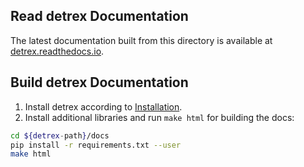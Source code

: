 ## Read detrex Documentation
The latest documentation built from this directory is available at [detrex.readthedocs.io](https://detrex.readthedocs.io/en/latest/).


## Build detrex Documentation
1. Install detrex according to [Installation](https://detrex.readthedocs.io/en/latest/tutorials/Installation.html).
2. Install additional libraries and run `make html` for building the docs:
```bash
cd ${detrex-path}/docs
pip install -r requirements.txt --user
make html
```
